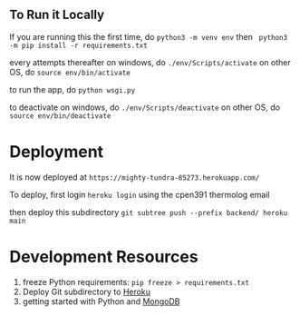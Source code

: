 ## To Run it Locally
If you are running this the first time, do
`python3 -m venv env`   then
` python3 -m pip install -r requirements.txt`

every attempts thereafter
on windows, do
`./env/Scripts/activate`
on other OS, do
`source env/bin/activate`

to run the app, do
`python wsgi.py`

to deactivate 
on windows, do
`./env/Scripts/deactivate`
on other OS, do
`source env/bin/deactivate`

# Deployment
It is now deployed at 
`https://mighty-tundra-85273.herokuapp.com/`

To deploy, first login
`heroku login`
using the cpen391 thermolog email

then deploy this subdirectory
`git subtree push --prefix backend/ heroku main`

# Development Resources
1. freeze Python requirements: `pip freeze > requirements.txt`
2. Deploy Git subdirectory to [Heroku](https://medium.com/@shalandy/deploy-git-subdirectory-to-heroku-ea05e95fce1f)
3. getting started with Python and [MongoDB](https://www.mongodb.com/blog/post/getting-started-with-python-and-mongodb)

